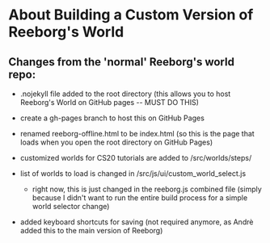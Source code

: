 About Building a Custom Version of Reeborg's World
===================================================

Changes from the 'normal' Reeborg's world repo:
------------------------------------------------

- .nojekyll file added to the root directory (this allows you to host Reeborg's World on GitHub pages -- MUST DO THIS)
- create a gh-pages branch to host this on GitHub Pages
- renamed reeborg-offline.html to be index.html (so this is the page that loads when you open the root directory on GitHub Pages)

- customized worlds for CS20 tutorials are added to /src/worlds/steps/
- list of worlds to load is changed in /src/js/ui/custom_world_select.js
    - right now, this is just changed in the reeborg.js combined file (simply because I didn't want to run the entire build process for a simple world selector change)


- added keyboard shortcuts for saving (not required anymore, as Andrè added this to the main version of Reeborg)



